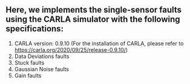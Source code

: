## Here, we implements the single-sensor faults using the CARLA simulator with the following specifications:

1. CARLA version: 0.9.10 (For the installation of CARLA, please refer to https://carla.org/2020/09/25/release-0.9.10/)
2. Data Deviations faults
3. Stuck faults
4. Gaussian Noise faults
5. Gain faults
